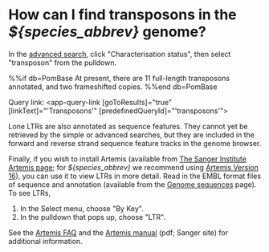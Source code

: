 # How can I find transposons in the *${species_abbrev}* genome?
<!-- pombase_categories: Finding data,Tools and resources -->

In the [advanced search](/query), click "Characterisation status",
then select "transposon" from the pulldown.

%%if db=PomBase
At present, there are 11 full-length transposons annotated, and two
frameshifted copies.
%%end db=PomBase

Query link: <app-query-link [goToResults]="true" [linkText]="'Transposons'" [predefinedQueryId]="'transposons'"></app-query-link>

Lone LTRs are also annotated as sequence features. They cannot yet be
retrieved by the simple or advanced searches, but they are included in
the forward and reverse strand sequence feature tracks in the genome
browser.

Finally, if you wish to install Artemis (available from
[The Sanger Institute Artemis page](http://www.sanger.ac.uk/science/tools/artemis);
for *${species_abbrev}* we recommend using [Artemis Version 16](ftp://ftp.sanger.ac.uk/pub/resources/software/artemis/v16/)), you can use it to view
LTRs in more detail. Read in the EMBL format files of sequence and
annotation (available from the [Genome sequences](/downloads/genome-datasets) page). To see LTRs,

1.  In the Select menu, choose "By Key".
2.  In the pulldown that pops up, choose "LTR".

See the [Artemis FAQ](/faq/there-equivalent-artemis-java-applet-pombase) and the 
[Artemis manual](ftp://ftp.sanger.ac.uk/pub/resources/software/artemis/artemis.pdf) (pdf;
Sanger site) for additional information.

